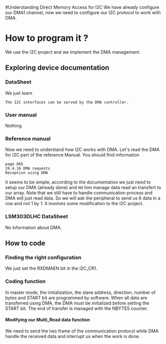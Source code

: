 #Understanding Direct Memory Access for I2C
We have already configure our DMA1 channel, now we need to configure our I2C 
protocol to work with DMA.
# How to program it ?
We use the I2C project and we implement the DMA management.

## Exploring device documentation
### DataSheet
We just learn 

	The I2C interfaces can be served by the DMA controller.

### User manual
Nothing

### Reference manual
Now we need to understand how I2C works with DMA.
Let's read the DMA for I2C part of the reference Manual.
You should find information

	page 865
	28.4.16 DMA requests
	Reception using DMA

It seems to be simple, according to the documentation we just need to setup 
our DMA (already done) and let him manage data read an transfert to our array.
Note that we still have to handle communication process and DMA will just read 
data. So we will ask the peripheral to send us 6 data in a row and not 1 by 1.
It involves some modification to the I2C project.

### LSM303DLHC DataSheet
No information about DMA.

## How to code
### Finding the right configuration
We just set the RXDMAEN bit in the I2C_CR1.


### Coding function
In master mode, the initialization, the slave address, direction, number of bytes and
START bit are programmed by software. When all data are transferred using DMA, the
DMA must be initialized before setting the START bit. The end of transfer is managed
with the NBYTES counter.

#### Modifying our Multi_Read data function
We need to send the two frame of the communication protocol while DMA handle the received data and interrupt us when the work is done.



